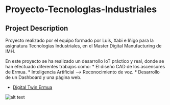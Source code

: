 # Proyecto-TecnologIas-Industriales
## Project Description

Proyecto realizado por el equipo formado por Luis, Xabi e Iñigo para la asignatura Tecnologias Industriales, en el Master Digital Manufacturing de IMH.

En este proyecto se ha realizado un desarrollo IoT práctico y real, donde se han efectuado diferentes trabajos como:
     * El diseño CAD de los ascensores de Ermua.
     * Inteligencia Artificial --> Reconocimiento de voz.
     * Desarrollo de un Dashboard y una página web.

* [Digital Twin Ermua](https://ermuaio.carrd.co/)

![alt text](https://media.sketchfab.com/models/b91a3d6e2c444c1ba614a728edb0df41/thumbnails/e44037a8d72148668696ff01ddb1740a/72618b91a8514aac82e9f8a304dcfd3c.jpeg "full-slider")
